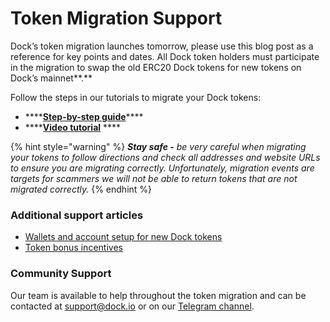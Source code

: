 # Token Migration Support

Dock’s token migration launches tomorrow, please use this blog post as a reference for key points and dates. All Dock token holders must participate in the migration to swap the old ERC20 Dock tokens for new tokens on Dock’s mainnet**.**

Follow the steps in our tutorials to migrate your Dock tokens:

* \*\*\*\*[**Step-by-step guide**](https://docs.dock.io/token-migration/migration-tutorial/migration-tutorial)\*\*\*\*
* \*\*\*\*[**Video tutorial**](https://www.dock.io/token-migration#Tutorial) ****

{% hint style="warning" %}
_**Stay safe -** be very careful when migrating your tokens to follow directions and check all addresses and website URLs to ensure you are migrating correctly.  Unfortunately, migration events are targets for scammers we will not be able to return tokens that are not migrated correctly._
{% endhint %}

### Additional support articles

* [Wallets and account setup for new Dock tokens](https://docs.dock.io/token-migration/migration-tutorial/wallets-and-account-creation)
* [Token bonus incentives](https://blog.dock.io/dock-token-migration-part-2-incentives/)

### **Community Support**

Our team is available to help throughout the token migration and can be contacted at [support@dock.io](mailto:support@dock.io) or on our [Telegram channel](https://t.me/dockio).


